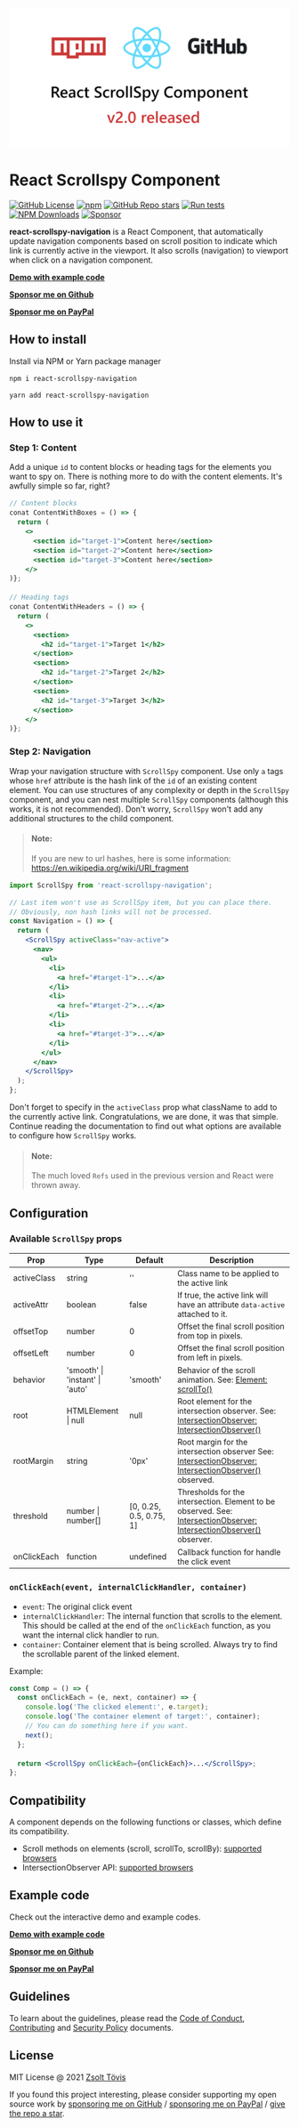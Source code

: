 ![Poster](assets/poster.png)

# React Scrollspy Component

[![GitHub License](https://img.shields.io/github/license/toviszsolt/react-scrollspy?style=flat)](https://github.com/toviszsolt/react-scrollspy/blob/main/LICENSE)
[![npm](https://img.shields.io/npm/v/react-scrollspy-navigation?style=flat&color=red)](https://www.npmjs.com/package/react-scrollspy-navigation)
[![GitHub Repo stars](https://img.shields.io/github/stars/toviszsolt/react-scrollspy?color=DAAA3F)](https://github.com/toviszsolt/react-scrollspy/stargazers)
[![Run tests](https://github.com/toviszsolt/react-scrollspy/actions/workflows/main.yml/badge.svg)](https://github.com/toviszsolt/react-scrollspy/actions/workflows/main.yml)
[![NPM Downloads](https://img.shields.io/npm/dw/react-scrollspy-navigation?style=flat)](https://www.npmjs.com/package/react-scrollspy-navigation)
[![Sponsor](https://img.shields.io/static/v1?label=sponsor&message=❤&color=ff69b4)](https://github.com/sponsors/toviszsolt)

**react-scrollspy-navigation** is a React Component, that automatically update navigation components based on scroll
position to indicate which link is currently active in the viewport. It also scrolls (navigation) to viewport when click
on a navigation component.

**[Demo with example code](https://32jhvk.csb.app)**

**[Sponsor me on Github](https://github.com/sponsors/toviszsolt)**

**[Sponsor me on PayPal](https://paypal.me/toviszsolt)**

## How to install

Install via NPM or Yarn package manager

```
npm i react-scrollspy-navigation
```

```
yarn add react-scrollspy-navigation
```

## How to use it

### Step 1: Content

Add a unique `id` to content blocks or heading tags for the elements you want to spy on. There is nothing more to do
with the content elements. It's awfully simple so far, right?

```jsx
// Content blocks
conat ContentWithBoxes = () => {
  return (
    <>
      <section id="target-1">Content here</section>
      <section id="target-2">Content here</section>
      <section id="target-3">Content here</section>
    </>
)};

// Heading tags
conat ContentWithHeaders = () => {
  return (
    <>
      <section>
        <h2 id="target-1">Target 1</h2>
      </section>
      <section>
        <h2 id="target-2">Target 2</h2>
      </section>
      <section>
        <h2 id="target-3">Target 3</h2>
      </section>
    </>
)};
```

### Step 2: Navigation

Wrap your navigation structure with `ScrollSpy` component. Use only `a` tags whose `href` attribute is the hash link of
the `id` of an existing content element. You can use structures of any complexity or depth in the `ScrollSpy` component,
and you can nest multiple `ScrollSpy` components (although this works, it is not recommended). Don't worry, `ScrollSpy`
won't add any additional structures to the child component.

> #### Note:
>
> If you are new to url hashes, here is some information: https://en.wikipedia.org/wiki/URI_fragment

```jsx
import ScrollSpy from 'react-scrollspy-navigation';
```

```jsx
// Last item won't use as ScrollSpy item, but you can place there.
// Obviously, non hash links will not be processed.
const Navigation = () => {
  return (
    <ScrollSpy activeClass="nav-active">
      <nav>
        <ul>
          <li>
            <a href="#target-1">...</a>
          </li>
          <li>
            <a href="#target-2">...</a>
          </li>
          <li>
            <a href="#target-3">...</a>
          </li>
        </ul>
      </nav>
    </ScrollSpy>
  );
};
```

Don't forget to specify in the `activeClass` prop what className to add to the currently active link. Congratulations,
we are done, it was that simple. Continue reading the documentation to find out what options are available to configure
how `ScrollSpy` works.

> #### Note:
>
> The much loved `Refs` used in the previous version and React were thrown away.

## Configuration

### Available `ScrollSpy` props

| Prop        | Type                            | Default                 | Description                                                                                                                                                                                                                |
| ----------- | ------------------------------- | ----------------------- | -------------------------------------------------------------------------------------------------------------------------------------------------------------------------------------------------------------------------- |
| activeClass | string                          | ''                      | Class name to be applied to the active link                                                                                                                                                                                |
| activeAttr  | boolean                         | false                   | If true, the active link will have an attribute `data-active` attached to it.                                                                                                                                              |
| offsetTop   | number                          | 0                       | Offset the final scroll position from top in pixels.                                                                                                                                                                       |
| offsetLeft  | number                          | 0                       | Offset the final scroll position from left in pixels.                                                                                                                                                                      |
| behavior    | 'smooth' \| 'instant' \| 'auto' | 'smooth'                | Behavior of the scroll animation. See: [Element: scrollTo()](https://developer.mozilla.org/en-US/docs/Web/API/Element/scrollTo#options)                                                                                    |
| root        | HTMLElement \| null             | null                    | Root element for the intersection observer. See: [IntersectionObserver: IntersectionObserver()](https://developer.mozilla.org/en-US/docs/Web/API/IntersectionObserver/IntersectionObserver#options)                        |
| rootMargin  | string                          | '0px'                   | Root margin for the intersection observer See: [IntersectionObserver: IntersectionObserver()](https://developer.mozilla.org/en-US/docs/Web/API/IntersectionObserver/IntersectionObserver#options) observed.                |
| threshold   | number \| number[]              | [0, 0.25, 0.5, 0.75, 1] | Thresholds for the intersection. Element to be observed. See: [IntersectionObserver: IntersectionObserver()](https://developer.mozilla.org/en-US/docs/Web/API/IntersectionObserver/IntersectionObserver#options) observer. |
| onClickEach | function                        | undefined               | Callback function for handle the click event                                                                                                                                                                               |

### `onClickEach(event, internalClickHandler, container)`

- `event`: The original click event
- `internalClickHandler`: The internal function that scrolls to the element. This should be called at the end of the
  `onClickEach` function, as you want the internal click handler to run.
- `container`: Container element that is being scrolled. Always try to find the scrollable parent of the linked element.

Example:

```jsx
const Comp = () => {
  const onClickEach = (e, next, container) => {
    console.log('The clicked element:', e.target);
    console.log('The container element of target:', container);
    // You can do something here if you want.
    next();
  };

  return <ScrollSpy onClickEach={onClickEach}>...</ScrollSpy>;
};
```

## Compatibility

A component depends on the following functions or classes, which define its compatibility.

- Scroll methods on elements (scroll, scrollTo, scrollBy):
  [supported browsers](https://caniuse.com/element-scroll-methods)
- IntersectionObserver API: [supported browsers](https://caniuse.com/mdn-api_intersectionobserver)

## Example code

Check out the interactive demo and example codes.

**[Demo with example code](https://32jhvk.csb.app)**

**[Sponsor me on Github](https://github.com/sponsors/toviszsolt)**

**[Sponsor me on PayPal](https://paypal.me/toviszsolt)**

## Guidelines

To learn about the guidelines, please read the [Code of Conduct](./CODE_OF_CONDUCT.md),
[Contributing](./CONTRIBUTING.md) and [Security Policy](./SECURITY.md) documents.

## License

MIT License @ 2021 [Zsolt Tövis](https://github.com/toviszsolt)

If you found this project interesting, please consider supporting my open source work by
[sponsoring me on GitHub](https://github.com/sponsors/toviszsolt) /
[sponsoring me on PayPal](https://www.paypal.com/paypalme/toviszsolt) /
[give the repo a star](https://github.com/toviszsolt/react-scrollspy).

